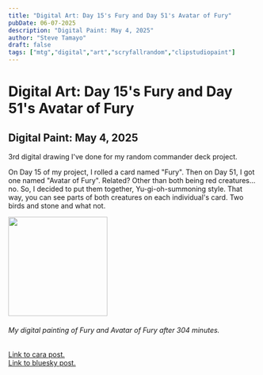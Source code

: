 ```yaml
---
title: "Digital Art: Day 15's Fury and Day 51's Avatar of Fury"
pubDate: 06-07-2025
description: "Digital Paint: May 4, 2025"
author: "Steve Tamayo"
draft: false
tags: ["mtg","digital","art","scryfallrandom","clipstudiopaint"]
---
```

# Digital Art: Day 15's Fury and Day 51's Avatar of Fury
## Digital Paint: May 4, 2025

3rd digital drawing I've done for my random commander deck project.

On Day 15 of my project, I rolled a card named "Fury". Then on Day 51, I got one named "Avatar of Fury". Related? Other than both being red creatures... no. So, I decided to put them together, Yu-gi-oh-summoning style. That way, you can see parts of both creatures on each individual's card. Two birds and stone and what not.

<img src="https://cdn.cara.app/production/posts/8a223891-bf3e-4bef-8801-0dbacb8c9e6b/sorocoroto-V2uC7_2zkijuQ7ekSfooG-AvatarOfFuryAndFury-protected-intensity-DEFAULT-V2.jpg" height="200">

###### My digital painting of Fury and Avatar of Fury after 304 minutes.

[Link to cara post.](https://cara.app/post/8a223891-bf3e-4bef-8801-0dbacb8c9e6b) </br>
[Link to bluesky post.](https://bsky.app/profile/sorocoroto.bsky.social/post/3lr2pmxecqs27)